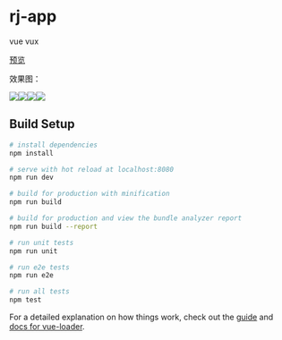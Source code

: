 # rj-app

vue vux

[预览](https://besswang.github.io/rj-app/#/)

效果图：

![](./show/show1.jpg)![](./show/show2.jpg)![](./show/show3.jpg)![](./show/show4.jpg)

## Build Setup

``` bash
# install dependencies
npm install

# serve with hot reload at localhost:8080
npm run dev

# build for production with minification
npm run build

# build for production and view the bundle analyzer report
npm run build --report

# run unit tests
npm run unit

# run e2e tests
npm run e2e

# run all tests
npm test
```

For a detailed explanation on how things work, check out the [guide](http://vuejs-templates.github.io/webpack/) and [docs for vue-loader](http://vuejs.github.io/vue-loader).
